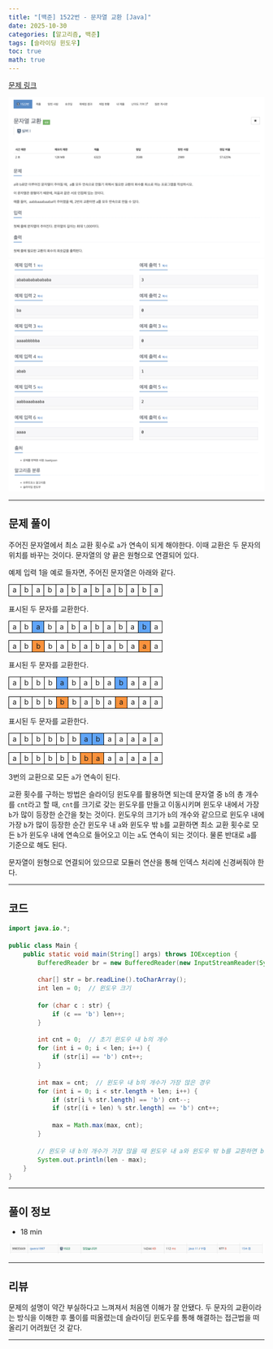 ```yaml
---
title: "[백준] 1522번 - 문자열 교환 [Java]"
date: 2025-10-30
categories: [알고리즘, 백준]
tags: [슬라이딩 윈도우]
toc: true
math: true
---
```


[문제 링크](https://www.acmicpc.net/problem/1522)

![](/assets/posts/2025-10/백준%201522%20문자열%20교환/photo1.png)
![](/assets/posts/2025-10/백준%201522%20문자열%20교환/photo2.png)

---

## 문제 풀이

주어진 문자열에서 최소 교환 횟수로 `a`가 연속이 되게 해야한다. 이때 교환은 두 문자의 위치를 바꾸는 것이다. 문자열의 양 끝은 원형으로 연결되어 있다.

예제 입력 1을 예로 들자면, 주어진 문자열은 아래와 같다.

<div>
	<table style="border-collapse:collapse; width:100%; text-align:center; table-layout:fixed;">
		<tr>
			<td style="border:1px solid black;">a</td>
			<td style="border:1px solid black;">b</td>
			<td style="border:1px solid black;">a</td>
			<td style="border:1px solid black;">b</td>
			<td style="border:1px solid black;">a</td>
			<td style="border:1px solid black;">b</td>
			<td style="border:1px solid black;">a</td>
			<td style="border:1px solid black;">b</td>
			<td style="border:1px solid black;">a</td>
			<td style="border:1px solid black;">b</td>
			<td style="border:1px solid black;">a</td>
			<td style="border:1px solid black;">b</td>
			<td style="border:1px solid black;">a</td>
		</tr>
	</table>
</div>

표시된 두 문자를 교환한다.

<div>
	<table style="border-collapse:collapse; width:100%; text-align:center; table-layout:fixed;">
		<tr>
			<td style="border:1px solid black;">a</td>
			<td style="border:1px solid black;">b</td>
			<td style="border:1px solid black; background-color:#60a5fa;">a</td>
			<td style="border:1px solid black;">b</td>
			<td style="border:1px solid black;">a</td>
			<td style="border:1px solid black;">b</td>
			<td style="border:1px solid black;">a</td>
			<td style="border:1px solid black;">b</td>
			<td style="border:1px solid black;">a</td>
			<td style="border:1px solid black;">b</td>
			<td style="border:1px solid black;">a</td>
			<td style="border:1px solid black; background-color:#60a5fa;">b</td>
			<td style="border:1px solid black;">a</td>
		</tr>
	</table>
</div>

<div>
	<table style="border-collapse:collapse; width:100%; text-align:center; table-layout:fixed;">
		<tr>
			<td style="border:1px solid black;">a</td>
			<td style="border:1px solid black;">b</td>
			<td style="border:1px solid black; background-color:#fb923c;">b</td>
			<td style="border:1px solid black;">b</td>
			<td style="border:1px solid black;">a</td>
			<td style="border:1px solid black;">b</td>
			<td style="border:1px solid black;">a</td>
			<td style="border:1px solid black;">b</td>
			<td style="border:1px solid black;">a</td>
			<td style="border:1px solid black;">b</td>
			<td style="border:1px solid black;">a</td>
			<td style="border:1px solid black; background-color:#fb923c;">a</td>
			<td style="border:1px solid black;">a</td>
		</tr>
	</table>
</div>

표시된 두 문자를 교환한다.

<div>
	<table style="border-collapse:collapse; width:100%; text-align:center; table-layout:fixed;">
		<tr>
			<td style="border:1px solid black;">a</td>
			<td style="border:1px solid black;">b</td>
			<td style="border:1px solid black;">b</td>
			<td style="border:1px solid black;">b</td>
			<td style="border:1px solid black; background-color:#60a5fa;">a</td>
			<td style="border:1px solid black;">b</td>
			<td style="border:1px solid black;">a</td>
			<td style="border:1px solid black;">b</td>
			<td style="border:1px solid black;">a</td>
			<td style="border:1px solid black; background-color:#60a5fa;">b</td>
			<td style="border:1px solid black;">a</td>
			<td style="border:1px solid black;">a</td>
			<td style="border:1px solid black;">a</td>
		</tr>
	</table>
</div>

<div>
	<table style="border-collapse:collapse; width:100%; text-align:center; table-layout:fixed;">
		<tr>
			<td style="border:1px solid black;">a</td>
			<td style="border:1px solid black;">b</td>
			<td style="border:1px solid black;">b</td>
			<td style="border:1px solid black;">b</td>
			<td style="border:1px solid black; background-color:#fb923c;">b</td>
			<td style="border:1px solid black;">b</td>
			<td style="border:1px solid black;">a</td>
			<td style="border:1px solid black;">b</td>
			<td style="border:1px solid black;">a</td>
			<td style="border:1px solid black; background-color:#fb923c;">a</td>
			<td style="border:1px solid black;">a</td>
			<td style="border:1px solid black;">a</td>
			<td style="border:1px solid black;">a</td>
		</tr>
	</table>
</div>

표시된 두 문자를 교환한다.

<div>
	<table style="border-collapse:collapse; width:100%; text-align:center; table-layout:fixed;">
		<tr>
			<td style="border:1px solid black;">a</td>
			<td style="border:1px solid black;">b</td>
			<td style="border:1px solid black;">b</td>
			<td style="border:1px solid black;">b</td>
			<td style="border:1px solid black;">b</td>
			<td style="border:1px solid black;">b</td>
			<td style="border:1px solid black; background-color:#60a5fa;">a</td>
			<td style="border:1px solid black; background-color:#60a5fa;">b</td>
			<td style="border:1px solid black;">a</td>
			<td style="border:1px solid black;">a</td>
			<td style="border:1px solid black;">a</td>
			<td style="border:1px solid black;">a</td>
			<td style="border:1px solid black;">a</td>
		</tr>
	</table>
</div>

<div>
	<table style="border-collapse:collapse; width:100%; text-align:center; table-layout:fixed;">
		<tr>
			<td style="border:1px solid black;">a</td>
			<td style="border:1px solid black;">b</td>
			<td style="border:1px solid black;">b</td>
			<td style="border:1px solid black;">b</td>
			<td style="border:1px solid black;">b</td>
			<td style="border:1px solid black;">b</td>
			<td style="border:1px solid black; background-color:#fb923c;">b</td>
			<td style="border:1px solid black; background-color:#fb923c;">a</td>
			<td style="border:1px solid black;">a</td>
			<td style="border:1px solid black;">a</td>
			<td style="border:1px solid black;">a</td>
			<td style="border:1px solid black;">a</td>
			<td style="border:1px solid black;">a</td>
		</tr>
	</table>
</div>

3번의 교환으로 모든 `a`가 연속이 된다.

교환 횟수를 구하는 방법은 슬라이딩 윈도우를 활용하면 되는데 문자열 중 `b`의 총 개수를 `cnt`라고 할 때, `cnt`를 크기로 갖는 윈도우를 만들고 이동시키며 윈도우 내에서 가장 `b`가 많이 등장한 순간을 찾는 것이다. 윈도우의 크기가 `b`의 개수와 같으므로 윈도우 내에 가장 `b`가 많이 등장한 순간 윈도우 내 `a`와 윈도우 밖 `b`를 교환하면 최소 교환 횟수로 모든 `b`가 윈도우 내에 연속으로 들어오고 이는 `a`도 연속이 되는 것이다. 물론 반대로 `a`를 기준으로 해도 된다.

문자열이 원형으로 연결되어 있으므로 모듈러 연산을 통해 인덱스 처리에 신경써줘야 한다.

---

## 코드

```java
import java.io.*;

public class Main {
    public static void main(String[] args) throws IOException {
        BufferedReader br = new BufferedReader(new InputStreamReader(System.in));

        char[] str = br.readLine().toCharArray();
        int len = 0;  // 윈도우 크기

        for (char c : str) {
            if (c == 'b') len++;
        }

        int cnt = 0;  // 초기 윈도우 내 b의 개수
        for (int i = 0; i < len; i++) {
            if (str[i] == 'b') cnt++;
        }

        int max = cnt;  // 윈도우 내 b의 개수가 가장 많은 경우
        for (int i = 0; i < str.length + len; i++) {
            if (str[i % str.length] == 'b') cnt--;
            if (str[(i + len) % str.length] == 'b') cnt++;

            max = Math.max(max, cnt);
        }

        // 윈도우 내 b의 개수가 가장 많을 때 윈도우 내 a와 윈도우 밖 b를 교환하면 b로 연속되게 교환 가능
        System.out.println(len - max);
    }
}
```

---

## 풀이 정보

- 18 min

![](/assets/posts/2025-10/백준%201522%20문자열%20교환/photo3.png)

---

## 리뷰

문제의 설명이 약간 부실하다고 느껴져서 처음엔 이해가 잘 안됐다. 두 문자의 교환이라는 방식을 이해한 후 풀이를 떠올렸는데 슬라이딩 윈도우를 통해 해결하는 접근법을 떠올리기 어려웠던 것 같다.

---

